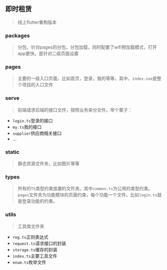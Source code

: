 ## 即时租赁

> 线上flutter重构版本

### packages

> 分包，针对pages的分包，分包加载，同时配置了wifi预加载模式，打开app更快。是针对二级页面设置

### pages

> 主要的一级入口页面，比如首页，登录，我的等等，其中，`index.vue`是整个项目的入口文件

### serve

> 前端请求后端的接口文件，按照业务来分文件。举个栗子：

- `login.ts`登录的接口
- `my.ts`我的接口
- `supplier`供应商相关接口
- ...

### static

> 静态资源文件夹，比如图片等等

### types

> 所有的`TS`类型约束放置的文件夹。其中`common.ts`为公用的类型约束。`pages`文件夹为功能模块的页面约束，每个功能一个文件。比如`login.ts`就是登录功能的约束。

### utils

> 工具类文件夹

- `reg.ts`正则表达式
- `request.ts`请求接口的封装
- `storage.ts`缓存的封装
- `index.ts`主要工具文件
- `enum.ts`枚举文件